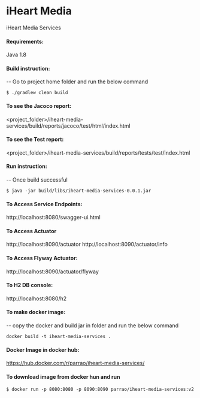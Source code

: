 # iHeart Media
iHeart Media Services

#### Requirements:
Java 1.8

#### Build instruction:
-- Go to project home folder and run the below command
 ```
$ ./gradlew clean build
```

#### To see the Jacoco report:
<project_folder>/iheart-media-services/build/reports/jacoco/test/html/index.html

#### To see the Test report:
<project_folder>/iheart-media-services/build/reports/tests/test/index.html

#### Run instruction:
 --  Once build successful
 ```
$ java -jar build/libs/iheart-media-services-0.0.1.jar
```

#### To Access Service Endpoints:
http://localhost:8080/swagger-ui.html

#### To Access Actuator
http://localhost:8090/actuator
http://localhost:8090/actuator/info

#### To Access Flyway Actuator:
http://localhost:8090/actuator/flyway

#### To H2 DB console:
http://localhost:8080/h2


#### To make docker image:
-- copy the docker and build jar in folder and run the below command
```
docker build -t iheart-media-services .
```

#### Docker Image in docker hub:
https://hub.docker.com/r/parrao/iheart-media-services/


#### To download image from docker hun and run
```
$ docker run -p 8080:8080 -p 8090:8090 parrao/iheart-media-services:v2
```

